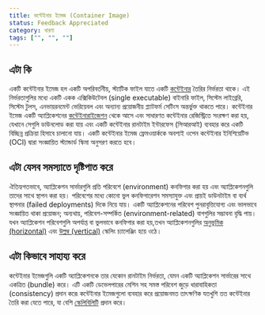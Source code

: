 ```yaml
---
title: কন্টেইনার ইমেজ (Container Image)
status: Feedback Appreciated
category: ধারণা
tags: ["", "", ""]
---
```


## এটা কি

একটি কন্টেইনার ইমেজ হল একটি অপরিবর্তনীয়, স্ট্যাটিক ফাইল যাতে একটি [কন্টেইনার](/container/) তৈরির নির্ভরতা থাকে। এই নির্ভরতাগুলির মধ্যে একটি একক এক্সিকিউটেবল (single executable) বাইনারি ফাইল, সিস্টেম লাইব্রেরি, সিস্টেম টুলস, এনভায়রনমেন্ট ভেরিয়েবল এবং অন্যান্য প্রয়োজনীয় প্ল্যাটফর্ম সেটিংস অন্তর্ভুক্ত থাকতে পারে। কন্টেইনার ইমেজ একটি অ্যাপ্লিকেশনের [কন্টেইনারাইজেশন](/কন্টেইনারাইজেশন/) থেকে আসে এবং সাধারণত কন্টেইনার রেজিস্ট্রিতে সংরক্ষণ করা হয়, যেখানে সেগুলি ডাউনলোড করা যায় এবং একটি কন্টেইনার রানটাইম ইন্টারফেস (সিআরআই) ব্যবহার করে একটি বিচ্ছিন্ন প্রক্রিয়া হিসাবে চালানো যায়। একটি কন্টেইনার ইমেজ ফ্রেমওয়ার্ককে অবশ্যই ওপেন কন্টেইনার ইনিশিয়েটিভ (OCI) দ্বারা সংজ্ঞায়িত স্ট্যান্ডার্ড স্কিমা অনুসরণ করতে হবে।

## এটা যেসব সমস্যাতে দৃষ্টিপাত করে

ঐতিহ্যগতভাবে, অ্যাপ্লিকেশন সার্ভারগুলি প্রতি পরিবেশে (environment) কনফিগার করা হয় এবং অ্যাপ্লিকেশনগুলি তাদের সাথে স্থাপন করা হয়। পরিবেশের মধ্যে কোনো ভুল কনফিগারেশন সমস্যাযুক্ত এবং প্রায়ই ডাউনটাইম বা ব্যর্থ স্থাপনার (failed deployments) দিকে নিয়ে যায়। একটি অ্যাপ্লিকেশনের পরিবেশ পুনরাবৃত্তিযোগ্য এবং ভালভাবে সংজ্ঞায়িত থাকা প্রয়োজন; অন্যথায়, পরিবেশ-সম্পর্কিত (environment-related) বাগগুলির সম্ভাবনা বৃদ্ধি পায়। যখন অ্যাপ্লিকেশন পরিবেশগুলি অপর্যাপ্ত বা ভুলভাবে কনফিগার করা হয়,তখন অ্যাপ্লিকেশনগুলির [অনুভূমিক (horizontal)](/horizontal-scaling/) এবং [উল্লম্ব (vertical)](/vertical-scaling/) স্কেলিং চ্যালেঞ্জিং হয়ে ওঠে।

## এটা কিভাবে সাহায্য করে

কন্টেইনার ইমেজগুলি একটি অ্যাপ্লিকেশনকে তার যেকোন রানটাইম নির্ভরতা, যেমন একটি অ্যাপ্লিকেশন সার্ভারের সাথে একত্রিত (bundle) করে। এটি একটি ডেভেলপারের মেশিন সহ সমস্ত পরিবেশ জুড়ে ধারাবাহিকতা (consistency) প্রদান করে৷ কন্টেইনার ইমেজগুলো ব্যবহার করে প্রয়োজনমত তাৎক্ষণিক যতখুশি তত কন্টেইনার তৈরি করা যেতে পারে, যা বেশি [স্কেলিবিলিটি](/scalability/) প্রদান করে।